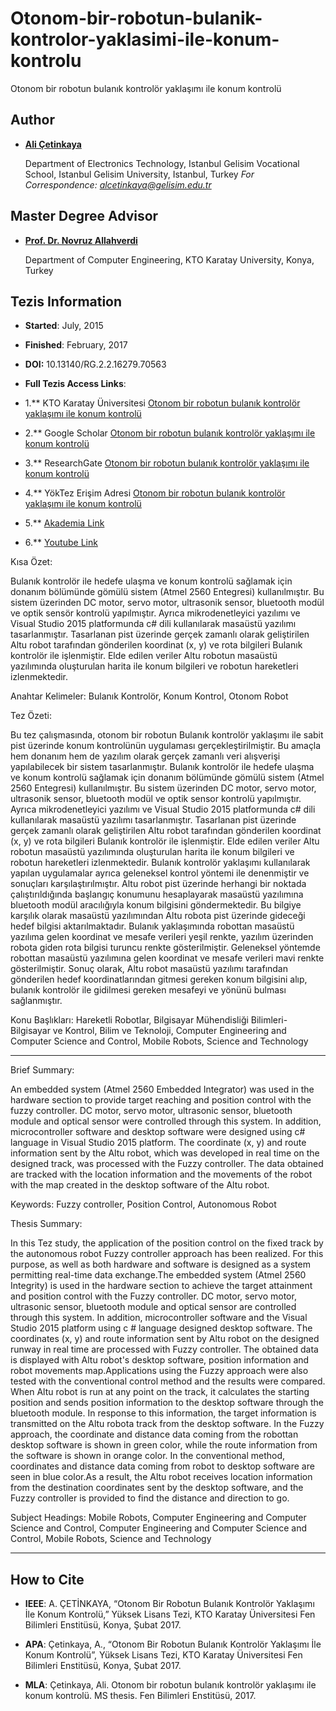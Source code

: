 # Otonom-bir-robotun-bulanik-kontrolor-yaklasimi-ile-konum-kontrolu

Otonom bir robotun bulanık kontrolör yaklaşımı ile konum kontrolü

## Author

- [**Ali Çetinkaya**](https://scholar.google.com/citations?user=XSEW-NcAAAAJ)

  Department of Electronics Technology, Istanbul Gelisim Vocational School, Istanbul Gelisim University, Istanbul, Turkey
  *For Correspondence: alcetinkaya@gelisim.edu.tr*

## Master Degree Advisor
- [**Prof. Dr. Novruz Allahverdi**](https://scholar.google.com.tr/citations?user=5LqQuZYAAAAJ)

  Department of Computer Engineering, KTO Karatay University, Konya, Turkey

## Tezis Information
- **Started**: July, 2015
- **Finished**: February, 2017
- **DOI:** 10.13140/RG.2.2.16279.70563
  
- **Full Tezis Access Links**:
  
- 1.** KTO Karatay Üniversitesi [Otonom bir robotun bulanık kontrolör yaklaşımı ile konum kontrolü](https://acikerisim.karatay.edu.tr/yayin/1749704)

- 2.** Google Scholar [Otonom bir robotun bulanık kontrolör yaklaşımı ile konum kontrolü](https://scholar.google.com.tr/citations?view_op=view_citation&hl=tr&user=XSEW-NcAAAAJ&citation_for_view=XSEW-NcAAAAJ:9yKSN-GCB0IC)

- 3.** ResearchGate [Otonom bir robotun bulanık kontrolör yaklaşımı ile konum kontrolü](https://www.researchgate.net/publication/351993848_Otonom_bir_robotun_bulanik_kontrolor_yaklasimi_ile_konum_kontrolu_Fuzzy_position_control_approach_for_an_autonomous_robot_controller)
  
- 4.** YökTez Erişim Adresi [Otonom bir robotun bulanık kontrolör yaklaşımı ile konum kontrolü](https://tez.yok.gov.tr/UlusalTezMerkezi/TezGoster?key=DPTyuy3wRPq_qvCPSqUB62m4T5-frBi7or8enn8DbQT-be1Yggms1qh3iOZUjoU-)

- 5.** [Akademia Link](https://www.academia.edu/33284963/Otonom_bir_robotun_bulan%C4%B1k_kontrol%C3%B6r_yakla%C5%9F%C4%B1m%C4%B1_ile_konum_kontrol%C3%BC_pdf)

- 6.** [Youtube Link](https://www.youtube.com/watch?v=qRmWTXDYqPM)

Kısa Özet:

Bulanık kontrolör ile hedefe ulaşma ve konum kontrolü sağlamak için donanım bölümünde gömülü sistem (Atmel 2560 Entegresi) kullanılmıştır. Bu sistem üzerinden DC motor, servo motor, ultrasonik sensor, bluetooth modül ve optik sensör kontrolü yapılmıştır. Ayrıca mikrodenetleyici yazılımı ve Visual Studio 2015 platformunda c# dili kullanılarak masaüstü yazılımı tasarlanmıştır. Tasarlanan pist üzerinde gerçek zamanlı olarak geliştirilen Altu robot tarafından gönderilen koordinat (x, y) ve rota bilgileri Bulanık kontrolör ile işlenmiştir. Elde edilen veriler Altu robotun masaüstü yazılımında oluşturulan harita ile konum bilgileri ve robotun hareketleri izlenmektedir.

Anahtar Kelimeler: Bulanık Kontrolör, Konum Kontrol, Otonom Robot 

Tez Özeti:

Bu tez çalışmasında, otonom bir robotun Bulanık kontrolör yaklaşımı ile sabit pist üzerinde konum kontrolünün uygulaması gerçekleştirilmiştir. Bu amaçla hem donanım hem de yazılım olarak gerçek zamanlı veri alışverişi yapılabilecek bir sistem tasarlanmıştır. Bulanık kontrolör ile hedefe ulaşma ve konum kontrolü sağlamak için donanım bölümünde gömülü sistem (Atmel 2560 Entegresi) kullanılmıştır. Bu sistem üzerinden DC motor, servo motor, ultrasonik sensor, bluetooth modül ve optik sensor kontrolü yapılmıştır. Ayrıca mikrodenetleyici yazılımı ve Visual Studio 2015 platformunda c# dili kullanılarak masaüstü yazılımı tasarlanmıştır. Tasarlanan pist üzerinde gerçek zamanlı olarak geliştirilen Altu robot tarafından gönderilen koordinat (x, y) ve rota bilgileri Bulanık kontrolör ile işlenmiştir. Elde edilen veriler Altu robotun masaüstü yazılımında oluşturulan harita ile konum bilgileri ve robotun hareketleri izlenmektedir. Bulanık kontrolör yaklaşımı kullanılarak yapılan uygulamalar ayrıca geleneksel kontrol yöntemi ile denenmiştir ve sonuçları karşılaştırılmıştır. Altu robot pist üzerinde herhangi bir noktada çalıştırıldığında başlangıç konumunu hesaplayarak masaüstü yazılımına bluetooth modül aracılığıyla konum bilgisini göndermektedir. Bu bilgiye karşılık olarak masaüstü yazılımından Altu robota pist üzerinde gideceği hedef bilgisi aktarılmaktadır. Bulanık yaklaşımında robottan masaüstü yazılıma gelen koordinat ve mesafe verileri yeşil renkte, yazılım üzerinden robota giden rota bilgisi turuncu renkte gösterilmiştir. Geleneksel yöntemde robottan masaüstü yazılımına gelen koordinat ve mesafe verileri mavi renkte gösterilmiştir. Sonuç olarak, Altu robot masaüstü yazılımı tarafından gönderilen hedef koordinatlarından gitmesi gereken konum bilgisini alıp, bulanık kontrolör ile gidilmesi gereken mesafeyi ve yönünü bulması sağlanmıştır.

Konu Başlıkları: Hareketli Robotlar, Bilgisayar Mühendisliği Bilimleri-Bilgisayar ve Kontrol, Bilim ve Teknoloji, Computer Engineering and Computer Science and Control, Mobile Robots, Science and Technology

----

Brief Summary:

An embedded system (Atmel 2560 Embedded Integrator) was used in the hardware section to provide target reaching and position control with the fuzzy controller. DC motor, servo motor, ultrasonic sensor, bluetooth module and optical sensor were controlled through this system. In addition, microcontroller software and desktop software were designed using c# language in Visual Studio 2015 platform. The coordinate (x, y) and route information sent by the Altu robot, which was developed in real time on the designed track, was processed with the Fuzzy controller. The data obtained are tracked with the location information and the movements of the robot with the map created in the desktop software of the Altu robot.

Keywords: Fuzzy controller, Position Control, Autonomous Robot 

Thesis Summary:

In this Tez study, the application of the position control on the fixed track by the autonomous robot Fuzzy controller approach has been realized. For this purpose, as well as both hardware and software is designed as a system permitting real-time data exchange.The embedded system (Atmel 2560 Integrity) is used in the hardware section to achieve the target attainment and position control with the Fuzzy controller. DC motor, servo motor, ultrasonic sensor, bluetooth module and optical sensor are controlled through this system. In addition, microcontroller software and the Visual Studio 2015 platform using c # language designed desktop software. The coordinates (x, y) and route information sent by Altu robot on the designed runway in real time are processed with Fuzzy controller. The obtained data is displayed with Altu robot's desktop software, position information and robot movements map.Applications using the Fuzzy approach were also tested with the conventional control method and the results were compared. When Altu robot is run at any point on the track, it calculates the starting position and sends position information to the desktop software through the bluetooth module. In response to this information, the target information is transmitted on the Altu robota track from the desktop software. In the Fuzzy approach, the coordinate and distance data coming from the robottan desktop software is shown in green color, while the route information from the software is shown in orange color. In the conventional method, coordinates and distance data coming from robot to desktop software are seen in blue color.As a result, the Altu robot receives location information from the destination coordinates sent by the desktop software, and the Fuzzy controller is provided to find the distance and direction to go.

Subject Headings: Mobile Robots, Computer Engineering and Computer Science and Control, Computer Engineering and Computer Science and Control, Mobile Robots, Science and Technology

---

## How to Cite

- **IEEE**: A. ÇETİNKAYA, “Otonom Bir Robotun Bulanık Kontrolör Yaklaşımı İle Konum Kontrolü,” Yüksek Lisans Tezi, KTO Karatay Üniversitesi Fen Bilimleri Enstitüsü, Konya, Şubat 2017.

- **APA**: Çetinkaya, A., “Otonom Bir Robotun Bulanık Kontrolör Yaklaşımı İle Konum Kontrolü”, Yüksek Lisans Tezi, KTO Karatay Üniversitesi Fen Bilimleri Enstitüsü, Konya, Şubat 2017.

- **MLA**: Çetinkaya, Ali. Otonom bir robotun bulanık kontrolör yaklaşımı ile konum kontrolü. MS thesis. Fen Bilimleri Enstitüsü, 2017.
